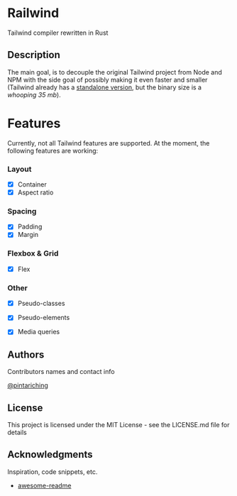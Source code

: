 # Railwind

Tailwind compiler rewritten in Rust

## Description

The main goal, is to decouple the original Tailwind project from Node and NPM with the side goal of possibly making it even faster and smaller (Tailwind already has a [standalone version](https://tailwindcss.com/blog/standalone-cli), but the binary size is a *whooping 35 mb*).

# Features

Currently, not all Tailwind features are supported. At the moment, the following features are working:

### Layout
- [x] Container
- [x] Aspect ratio

### Spacing
- [x] Padding
- [x] Margin

### Flexbox & Grid
- [x] Flex

### Other
- [x] Pseudo-classes
- [x] Pseudo-elements
- [x] Media queries


## Authors

Contributors names and contact info

[@pintariching](https://github.com/pintariching)

## License

This project is licensed under the MIT License - see the LICENSE.md file for details

## Acknowledgments

Inspiration, code snippets, etc.
* [awesome-readme](https://github.com/matiassingers/awesome-readme)